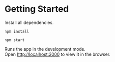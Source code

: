 # Getting Started 

Install all dependencies.

 `npm install`

 `npm start`

Runs the app in the development mode.\
Open [http://localhost:3000](http://localhost:3000) to view it in the browser.